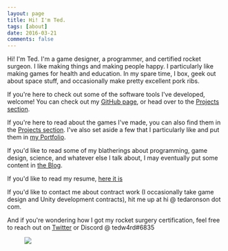 ```yaml
---
layout: page
title: Hi! I'm Ted.
tags: [about]
date: 2016-03-21
comments: false
---
```


Hi! I'm Ted. I'm a game designer, a programmer, and certified rocket surgeon. I like making things and making people happy. I particularly like making games for health and education. In my spare time, I box, geek out about space stuff, and occasionally make pretty excellent pork ribs.

If you're here to check out some of the software tools I've developed, welcome! You can check out my [GitHub page](https://github.com/tedw4rd), or head over to the [Projects section](/projects).

If you're here to read about the games I've made, you can also find them in the [Projects section](/projects). I've also set aside a few that I particularly like and put them in [my Portfolio](/portfolio).

If you'd like to read some of my blatherings about programming, game design, science, and whatever else I talk about, I may eventually put some content in [the Blog](/posts).

If you'd like to read my resume, [here it is](/assets/resume.pdf)

If you'd like to contact me about contract work (I occasionally take game design and Unity development contracts), hit me up at hi @ tedaronson dot com.

And if you're wondering how I got my rocket surgery certification, feel free to reach out on [Twitter](http://twitter.com/tedw4rd) or Discord @ tedw4rd#6835


<figure>
	<a href="/assets/img/huh.png"><img src="/assets/huh.png"/></a>
	<figcaption></figcaption>
</figure>